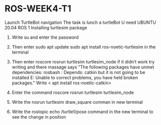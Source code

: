 # ROS-WEEK4-T1
Launch TurtleBot navigation 
The task is lunch a turtleBot 
U need UBUNTU 20.04 ROS 1 Installing turtlesim package
1.	Write su and enter the password 
2.	Then enter 
sudo apt update 
sudo apt install ros-noetic-turtlesim
in the terminal 
3.	Then enter 
roscore
rosrun turtlesim turtlesim_node
if it didn’t work try writing and there massage says "The following packages have unmet dependencies:
 rosbash : Depends: catkin but it is not going to be installed
E: Unable to correct problems, you have held broken packages."
Write < apt install ros-noetic-catkin>
 
4.	Enter the command 
roscore
rosrun turtlesim turtlesim_node
 
5.	Write the rosrun turtlesim draw_square comman in new terminal
  

 
6.	Write the rostopic echo /turtle1/pose command in the new terminal to see the change in position
 

